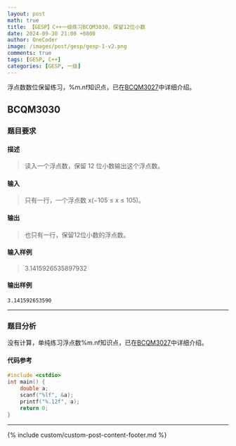 ```yaml
---
layout: post
math: true
title: 【GESP】C++一级练习BCQM3030，保留12位小数
date: 2024-09-30 21:00 +0800
author: OneCoder
image: /images/post/gesp/gesp-1-v2.png
comments: true
tags: [GESP, C++]
categories: [GESP, 一级]
---
```

浮点数数位保留练习，%m.nf知识点，已在[BCQM3027](https://www.coderli.com/gesp-1-bcqm3027/)中详细介绍。

<!--more-->

## BCQM3030

### 题目要求

#### 描述

>读入一个浮点数，保留 12 位小数输出这个浮点数。

#### 输入

>只有一行，一个浮点数 x(−105 ≤ x ≤ 105)。

#### 输出

>也只有一行，保留12位小数的浮点数。

#### 输入样例

>3.1415926535897932

#### 输出样例

```console
3.141592653590
```

---

### 题目分析

没有计算，单纯练习浮点数%m.nf知识点，已在[BCQM3027](https://www.coderli.com/gesp-1-bcqm3027/)中详细介绍。

#### 代码参考

```cpp
#include <cstdio>
int main() {
    double a;
    scanf("%lf", &a);
    printf("%.12f", a);
    return 0;
}
```

---

{% include custom/custom-post-content-footer.md %}
